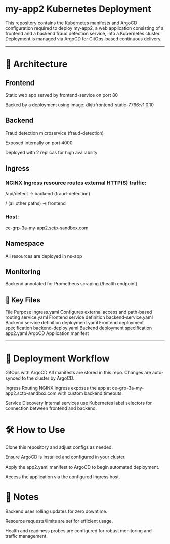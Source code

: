 # my-app2 Kubernetes Deployment

This repository contains the Kubernetes manifests and ArgoCD configuration required to deploy my-app2, a web application consisting of a frontend and a backend fraud detection service, into a Kubernetes cluster. Deployment is managed via ArgoCD for GitOps-based continuous delivery.

---

# 🚀 Architecture

## Frontend

Static web app served by frontend-service on port 80

Backed by a deployment using image:
dkjt/frontend-static-7766:v1.0.10

## Backend

Fraud detection microservice (fraud-detection)

Exposed internally on port 4000

Deployed with 2 replicas for high availability

## Ingress

### NGINX Ingress resource routes external HTTP(S) traffic:

/api/detect → backend (fraud-detection)

/ (all other paths) → frontend

### Host:
ce-grp-3a-my-app2.sctp-sandbox.com

## Namespace

All resources are deployed in ns-app

## Monitoring

Backend annotated for Prometheus scraping (/health endpoint)

## 📁 Key Files
File	Purpose
ingress.yaml	Configures external access and path-based routing
service.yaml	Frontend service definition
backend-service.yaml	Backend service definition
deployment.yaml	Frontend deployment specification
backend-deploy.yaml	Backend deployment specification
app2.yaml	ArgoCD Application manifest

---

# 🔄 Deployment Workflow
GitOps with ArgoCD
All manifests are stored in this repo. Changes are auto-synced to the cluster by ArgoCD.

Ingress Routing
NGINX Ingress exposes the app at
ce-grp-3a-my-app2.sctp-sandbox.com
with custom backend timeouts.

Service Discovery
Internal services use Kubernetes label selectors for connection between frontend and backend.

# 🛠️ How to Use
Clone this repository and adjust configs as needed.

Ensure ArgoCD is installed and configured in your cluster.

Apply the app2.yaml manifest to ArgoCD to begin automated deployment.

Access the application via the configured Ingress host.

# 📝 Notes
Backend uses rolling updates for zero downtime.

Resource requests/limits are set for efficient usage.

Health and readiness probes are configured for robust monitoring and traffic management.